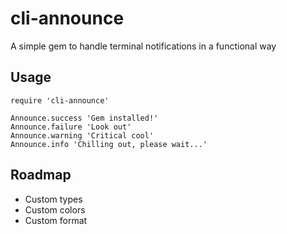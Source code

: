 # cli-announce

A simple gem to handle terminal notifications in a functional way

## Usage

```
require 'cli-announce'

Announce.success 'Gem installed!'
Announce.failure 'Look out'
Announce.warning 'Critical cool'
Announce.info 'Chilling out, please wait...'
```

## Roadmap

- Custom types
- Custom colors
- Custom format
